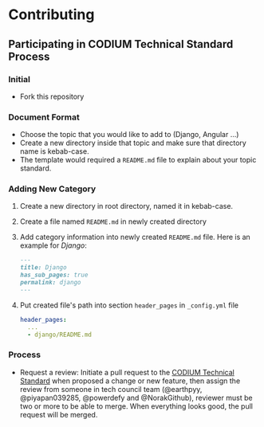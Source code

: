 # Contributing

## Participating in CODIUM Technical Standard Process

### Initial

- Fork this repository

### Document Format

- Choose the topic that you would like to add to (Django, Angular ...)
- Create a new directory inside that topic and make sure that directory name is kebab-case.
- The template would required a `README.md` file to explain about your topic standard.

### Adding New Category

1. Create a new directory in root directory, named it in kebab-case.
1. Create a file named `README.md` in newly created directory
1. Add category information into newly created `README.md` file. Here is an example for _Django_:

   ```markdown
   ---
   title: Django
   has_sub_pages: true
   permalink: django
   ---
   ```

1. Put created file's path into section `header_pages` in `_config.yml` file

   ```yml
   header_pages:
     ...
     - django/README.md
   ```

### Process

- Request a review: Initiate a pull request to the [CODIUM Technical Standard](https://github.com/C0D1UM/technical-standard) when proposed a change or new feature, then assign the review from someone in tech council team (@earthpyy, @piyapan039285, @powerdefy and @NorakGithub), reviewer must be two or more to be able to merge. When everything looks good, the pull request will be merged.
